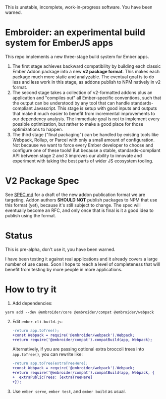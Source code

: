 This is unstable, incomplete, work-in-progress software. You have been warned.

# Embroider: an experimental build system for EmberJS apps

This repo implements a new three-stage build system for Ember apps.

1. The first stage achieves backward compatibility by building each classic Ember Addon package into a new **v2 package format**. This makes each package much more static and analyzable. The eventual goal is to do less and less work in this stage, as addons publish to NPM natively in v2 format.
2. The second stage takes a collection of v2-formatted addons plus an application and "compiles out" all Ember-specific conventions, such that the output can be understood by any tool that can handle standards-compliant Javascript. This stage is setup with good inputs and outputs that make it much easier to benefit from incremental improvements to our dependency analysis. The immediate goal is not to implement every possible optimization, but rather to make a good place for those optimizations to happen.
3. The third stage ("final packaging") can be handled by existing tools like Webpack, Rollup, or Parcel with only a small amount of configuration. Not because we want to force every Ember developer to choose and configure one of these tools! But because a stable, standards-compliant API between stage 2 and 3 improves our ability to innovate and experiment with taking the best parts of wider JS ecosystem tooling.

# V2 Package Spec

See [SPEC.md](https://github.com/embroider-build/embroider/blob/master/SPEC.md) for a draft of the new addon publication format we are targeting. Addon authors **SHOULD NOT** publish packages to NPM that use this format (yet), because it's still subject to change. The spec will eventually become an RFC, and only once that is final is it a good idea to publish using the format.

# Status

This is pre-alpha, don't use it, you have been warned.

I have been testing it against real applications and it already covers a large number of use cases. Soon I hope to reach a level of completeness that will benefit from testing by more people in more applications.

# How to try it

1. Add dependencies:

```
yarn add --dev @embroider/core @embroider/compat @embroider/webpack
```

2. Edit `ember-cli-build.js`:

   ```diff
   -return app.toTree();
   +const Webpack = require('@embroider/webpack').Webpack;
   +return require('@embroider/compat').compatBuild(app, Webpack);
   ```

    Alternatively, if you are passing optional extra broccoli trees into `app.toTree()`, you can rewrite like:

    ```diff
   -return app.toTree(extraTreeHere);
   +const Webpack = require('@embroider/webpack').Webpack;
   +return require('@embroider/compat').compatBuild(app, Webpack, {
   +  extraPublicTrees: [extraTreeHere]
   +});
    ```

3. Use `ember serve`, `ember test`, and `ember build` as usual.

